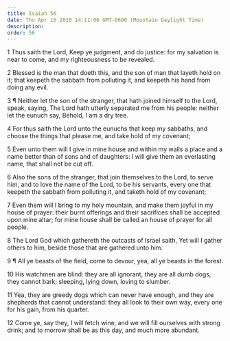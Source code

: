 ```yaml
---
title: Isaiah 56
date: Thu Apr 16 2020 14:11:06 GMT-0600 (Mountain Daylight Time)
description: 
order: 56
---
```


<p>
  1 Thus saith the Lord, Keep ye judgment, and do justice: for my salvation is
  near to come, and my righteousness to be revealed.
</p>
<p>
  2 Blessed is the man that doeth this, and the son of man that layeth hold on
  it; that keepeth the sabbath from polluting it, and keepeth his hand from
  doing any evil.
</p>
<p>
  3 &#xB6; Neither let the son of the stranger, that hath joined himself to the
  Lord, speak, saying, The Lord hath utterly separated me from his people:
  neither let the eunuch say, Behold, I am a dry tree.
</p>
<p>
  4 For thus saith the Lord unto the eunuchs that keep my sabbaths, and choose
  the things that please me, and take hold of my covenant;
</p>
<p>
  5 Even unto them will I give in mine house and within my walls a place and a
  name better than of sons and of daughters: I will give them an everlasting
  name, that shall not be cut off.
</p>
<p>
  6 Also the sons of the stranger, that join themselves to the Lord, to serve
  him, and to love the name of the Lord, to be his servants, every one that
  keepeth the sabbath from polluting it, and taketh hold of my covenant;
</p>
<p>
  7 Even them will I bring to my holy mountain, and make them joyful in my house
  of prayer: their burnt offerings and their sacrifices shall be accepted upon
  mine altar; for mine house shall be called an house of prayer for all people.
</p>
<p>
  8 The Lord God which gathereth the outcasts of Israel saith, Yet will I gather
  others to him, beside those that are gathered unto him.
</p>
<p>
  9 &#xB6; All ye beasts of the field, come to devour, yea, all ye beasts in the
  forest.
</p>
<p>
  10 His watchmen are blind: they are all ignorant, they are all dumb dogs, they
  cannot bark; sleeping, lying down, loving to slumber.
</p>
<p>
  11 Yea, they are greedy dogs which can never have enough, and they are
  shepherds that cannot understand: they all look to their own way, every one
  for his gain, from his quarter.
</p>
<p>
  12 Come ye, say they, I will fetch wine, and we will fill ourselves with
  strong drink; and to morrow shall be as this day, and much more abundant.
</p>
